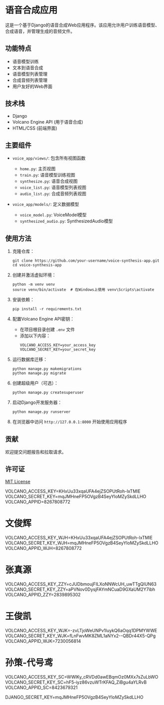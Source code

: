 # 语音合成应用

这是一个基于Django的语音合成Web应用程序。该应用允许用户训练语音模型、合成语音，并管理生成的音频文件。

## 功能特点

- 语音模型训练
- 文本到语音合成
- 语音模型列表管理
- 合成音频列表管理
- 用户友好的Web界面

## 技术栈

- Django
- Volcano Engine API (用于语音合成)
- HTML/CSS (前端界面)

## 主要组件

- `voice_app/views/`: 包含所有视图函数
  - `home.py`: 主页视图
  - `train.py`: 语音模型训练视图
  - `synthesize.py`: 语音合成视图
  - `voice_list.py`: 语音模型列表视图
  - `audio_list.py`: 合成音频列表视图

- `voice_app/models/`: 定义数据模型
  - `voice_model.py`: VoiceModel模型
  - `synthesized_audio.py`: SynthesizedAudio模型

## 使用方法

1. 克隆仓库：
   ```
   git clone https://github.com/your-username/voice-synthesis-app.git
   cd voice-synthesis-app
   ```

2. 创建并激活虚拟环境：
   ```
   python -m venv venv
   source venv/bin/activate  # 在Windows上使用 venv\Scripts\activate
   ```

3. 安装依赖：
   ```
   pip install -r requirements.txt
   ```

4. 配置Volcano Engine API密钥：
   - 在项目根目录创建 `.env` 文件
   - 添加以下内容：
     ```
     VOLCANO_ACCESS_KEY=your_access_key
     VOLCANO_SECRET_KEY=your_secret_key
     ```

5. 运行数据库迁移：
   ```
   python manage.py makemigrations
   python manage.py migrate
   ```

6. 创建超级用户（可选）：
   ```
   python manage.py createsuperuser
   ```

7. 启动Django开发服务器：
   ```
   python manage.py runserver
   ```

8. 在浏览器中访问 `http://127.0.0.1:8000` 开始使用应用程序

## 贡献

欢迎提交问题报告和拉取请求。

## 许可证

[MIT License](LICENSE)

VOLCANO_ACCESS_KEY=KHxUu33xqaUFA4ejZSOPUtRoh-lxTMlE
VOLCANO_SECRET_KEY=mqJMHneFP5OVgzB4SeyYloMZySkdLLHO
VOLCANO_APPID=8267808772


# 文俊辉
VOLCANO_ACCESS_KEY_WJH=KHxUu33xqaUFA4ejZSOPUtRoh-lxTMlE
VOLCANO_SECRET_KEY_WJH=mqJMHneFP5OVgzB4SeyYloMZySkdLLHO
VOLCANO_APPID_WJH=8267808772

# 张真源
VOLCANO_ACCESS_KEY_ZZY=cJUDbmoujFILXoNNWcUH_uwTTgQlUN63
VOLCANO_SECRET_KEY_ZZY=aPVNov0DysjFAYmNCuaD9GXaUM2Y7ibh
VOLCANO_APPID_ZZY=2839895302


# 王俊凯
VOLCANO_ACCESS_KEY_WJK=-zvLTjoWeUNPv1luykQ6aOqq1DPMYWWE
VOLCANO_SECRET_KEY_WJK=fLnFwvMK8ZML1aNYx2--QBDr44X5-QPg
VOLCANO_APPID_WJK=7230056814

# 孙策-代号鸢
VOLCANO_ACCESS_KEY_SC=WWlKy_cRVDd0awEBqmOz0MXx7sZuLbWO
VOLCANO_SECRET_KEY_SC=hF5-iyz86vzuWTrKFAQ_ZiBgu4aYLRvB
VOLCANO_APPID_SC=8423679321

DJANGO_SECRET_KEY=mqJMHneFP5OVgzB4SeyYloMZySkdLLHO

